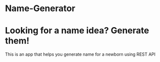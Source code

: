 # Name-Generator 
# Looking for a name idea? Generate them!
This is an app that helps you generate name for a newborn using REST API
 
  
    
 

